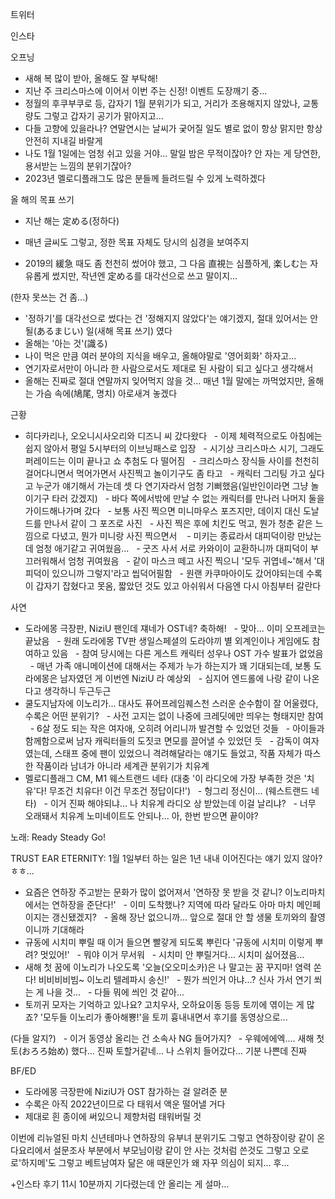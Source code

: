 



트위터





인스타

오프닝
- 새해 복 많이 받아, 올해도 잘 부탁해!
- 지난 주 크리스마스에 이어서 이번 주는 신정! 이벤트 도장깨기 중...
- 정월의 후쿠부쿠로 등, 갑자기 1월 분위기가 되고, 거리가 조용해지지 않았나, 교통량도 그렇고 갑자기 공기가 맑아지고...
- 다들 고향에 있을라나? 연말연시는 날씨가 궂어질 일도 별로 없이 항상 맑지만 항상 안전히 지내길 바랄게
- 나도 1월 1일에는 엄청 쉬고 있을 거야... 말일 밤은 무적이잖아? 안 자는 게 당연한, 용서받는 느낌의 분위기잖아?
- 2023년 멜로디플래그도 많은 분들께 들려드릴 수 있게 노력하겠다

올 해의 목표 쓰기
- 지난 해는 定める(정하다)

- 매년 글씨도 그렇고, 정한 목표 자체도 당시의 심경을 보여주지
- 2019의 緩急 때도 좀 천천히 썼어야 했고, 그 다음 直視는 심플하게, 楽しむ는 자유롭게 썼지만, 작년엔 定める를 대각선으로 쓰고 말이지...



(한자 못쓰는 건 좀...)





- '정하기'를 대각선으로 썼다는 건 '정해지지 않았다'는 얘기겠지, 절대 있어서는 안될(あるまじい) 일(새해 목표 쓰기) 였다
- 올해는 '아는 것'(識る)
- 나이 먹은 만큼 여러 분야의 지식을 배우고, 올해야말로 '영어회화' 하자고...
- 연기자로서만이 아니라 한 사람으로서도 제대로 된 사람이 되고 싶다고 생각해서
- 올해는 진짜로 절대 연말까지 잊어먹지 않을 것... 매년 1월 말에는 까먹었지만, 올해는 가슴 속에(鳩尾, 명치) 아로새겨 놓겠다

근황
- 히다카리나, 오오니시사오리와 디즈니 씨 갔다왔다
  - 이제 체력적으로도 아침에는 쉽지 않아서 평일 5시부터의 이브닝패스로 입장
  - 시기상 크리스마스 시기, 그래도 퍼레이드는 이미 끝나고 쇼 추첨도 다 떨어짐
  - 크리스마스 장식들 사이를 천천히 걸어다니면서 먹어가면서 사진찍고 놀이기구도 좀 타고
  - 캐릭터 그리팅 가고 싶다고 누군가 얘기해서 가는데 셋 다 연기자라서 엄청 기뻐했음(일반인이라면 그냥 놀이기구 타러 갔겠지)
  - 바다 쪽에서밖에 만날 수 없는 캐릭터를 만나러 나머지 둘을 가이드해나가며 갔다
  - 보통 사진 찍으면 미니마우스 포즈지만, 데이지 대신 도날드를 만나서 같이 그 포즈로 사진
  - 사진 찍은 후에 치킨도 먹고, 뭔가 청춘 같은 느낌으로 다녔고, 뭔가 미니랑 사진 찍으면서 
  - 미키는 종료라서 대피덕이랑 만났는데 엄청 애기같고 귀여웠음...
  - 굿즈 사서 서로 카와이이 교환하니까 대피덕이 부끄러워해서 엄청 귀여웠음
  - 같이 마스크 떼고 사진 찍으니 '모두 귀엽네~'해서 '대피덕이 있으니까 그렇지'라고 씹덕어필함
  - 원랜 카쿠마아이도 갔어야되는데 수록이 갑자기 잡혔다고 못옴, 짧았던 것도 있고 아쉬워서 다음엔 다시 아침부터 갈란다

사연
- 도라에몽 극장판, NiziU 팬인데 쟤네가 OST네? 축하해!
  - 맞아... 이미 오프레코는 끝났음
  - 원래 도라에몽 TV판 생일스페셜의 도라야끼 별 외계인이나 게임에도 참여하고 있음
  - 참여 당시에는 다른 게스트 캐릭터 성우나 OST 가수 발표가 없었음
  - 매년 가족 애니메이션에 대해서는 주제가 누가 하는지가 꽤 기대되는데, 보통 도라에몽은 남자였던 게 이번엔 NiziU 라 예상외
  - 심지어 엔드롤에 나랑 같이 나온다고 생각하니 두근두근
- 쿨도지남자에 이노리가... 대사도 퓨어프레임퀘스천 스러운 순수함이 잘 어울렸다, 수록은 어떤 분위기?
  - 사전 고지는 없이 나중에 크레딧에만 띄우는 형태지만 참여
  - 6살 정도 되는 작은 여자애, 오히려 어리니까 발견할 수 있었던 것들
  - 아이들과 함께함으로써 남자 캐릭터들의 도짓코 면모를 끌어낼 수 있었던 듯
  - 감독이 여자였는데, 스태프 중에 팬이 있었으니 격려해달라는 얘기도 들었고, 작품 자체가 따스한 작품이라 남녀가 아니라 세계관 분위기가 치유계
- 멜로디플래그 CM, M1 웨스트랜드 네타 (대충 '이 라디오에 가장 부족한 것은 '치유'다! 무조건 치유다! 이건 무조건 정답이다!')
  - 헝그리 정신이... (웨스트랜드 네타)
  - 이거 진짜 해야되냐... 나 치유계 라디오 상 받았는데 이걸 날리냐?
  - 너무 오래돼서 치유계 노미네이트도 안되나... 아, 한번 받으면 끝이야?

노래: Ready Steady Go!

TRUST EAR ETERNITY: 1월 1일부터 하는 일은 1년 내내 이어진다는 얘기 있지 않아? ㅎㅎ...
- 요즘은 연하장 주고받는 문화가 많이 없어져서 '연하장 못 받을 것 같니? 이노리마치에서는 연하장을 준단다!'
  - 이미 도착했나? 지역에 따라 달라도 아마 마치 메인페이지는 갱신됐겠지?
  - 올해 장난 없으니까... 앞으로 절대 안 할 생물 토끼와의 촬영이니까 기대해라
- 규동에 시치미 뿌릴 때 이거 들으면 빨갛게 되도록 뿌린다 '규동에 시치미 이렇게 뿌려? 멋있어!'
  - 뭐야 이거 무서워
  - 시치미 안 뿌릴거다... 시치미 싫어졌음... 
- 새해 첫 꿈에 이노리가 나오도록 '오늘(오오미소카)은 나 말고는 꿈 꾸지마! 염력 쏜다! 비비비비빔~ 이노리 텔레파시 송신!'
  - 뭔가 씌인거 아냐...? 신사 가서 연기 쐬는 게 나을 것...
  - 다들 뭐에 씌인 것 같아...
- 토끼귀 모자는 기억하고 있나요? 고치우사, 오하요이동 등등 토끼에 엮이는 게 많죠? '모두들 이노리가 좋아해뿅!'을 토끼 흉내내면서 후기를 동영상으로...









(다들 알지?)
  - 이거 동영상 올리는 건 소속사 NG 들어가지?
  - 우웨에에엑.... 새해 첫 토(おろろ始め) 했다... 진짜 토할거같네... 나 스위치 들어갔다... 기분 나쁜데 진짜

BF/ED
- 도라에몽 극장판에 NiziU가 OST 참가하는 걸 알려준 분
- 수록은 아직 2022년이므로 다 태워서 액운 떨어낼 거다
- 제대로 흰 종이에 써있으니 제향처럼 태워버릴 것

이번에 리뉴얼된 마치 신년테마나 연하장의 유부녀 분위기도 그렇고
연하장이랑 같이 온 다요리에서 설문조사 부분에서 부모님이랑 같이 안 사는 것처럼 쓴것도 그렇고
오로로'하지메'도 그렇고
베트남여자 닮은 애 때문인가 왜 자꾸 의심이 되지... 후...

+인스타 후기 11시 10분까지 기다렸는데 안 올리는 게 설마...


